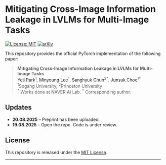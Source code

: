 <!-- README.md (HTML version) -->

<h1>Mitigating Cross-Image Information Leakage in LVLMs for Multi-Image Tasks</h1>

<p>
  <a href="https://opensource.org/licenses/MIT">
    <img alt="License: MIT" src="https://img.shields.io/badge/License-MIT-g.svg" /></a>
  <a href="https://arxiv.org/abs/2508.13744">
    <img alt="arXiv" src="https://img.shields.io/badge/arXiv-2508.13744-b31b1b.svg" />
  </a>
</p>


<p>This repository provides the official PyTorch implementation of the following paper:</p>

<blockquote>
  <p>
    <strong>Mitigating Cross-Image Information Leakage in LVLMs for Multi-Image Tasks</strong><br/>
    <a href="https://yejipark-m.github.io">Yeji Park</a><sup>1</sup>,
    <a href="https://sites.google.com/view/minyoung-lee">Minyoung Lee</a><sup>1</sup>,
    <a href="https://sanghyukchun.github.io/home/">Sanghyuk Chun</a><sup>2</sup><sup>*</sup>,
    <a href="https://sites.google.com/site/junsukchoe/">Junsuk Choe</a><sup>1</sup><sup>&dagger;</sup><br/>
    <sup>1</sup>Sogang University, <sup>2</sup>Princeton University<br/>
    <sup>*</sup> Works done at NAVER AI Lab.
    <sup>&dagger;</sup> Corresponding author.
  </p>
</blockquote>

<h2>Updates</h2>
<ul>
  <li><strong>20.08.2025</strong> – Preprint has been uploaded.</li>
  <li><strong>19.08.2025</strong> – Open the repo. Code is under review.</li>
</ul>

<h2>License</h2>
<p>This repository is released under the <a href="LICENSE.md">MIT License</a>.</p>

<hr/>

